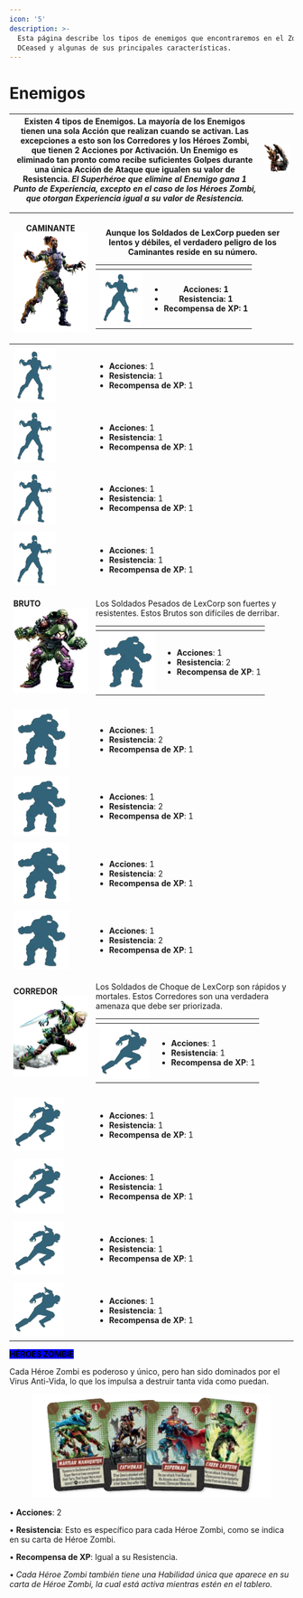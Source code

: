```yaml
---
icon: '5'
description: >-
  Esta página describe los tipos de enemigos que encontraremos en el Zombicide
  DCeased y algunas de sus principales características.
---
```


# Enemigos

| Existen 4 tipos de Enemigos. La mayoría de los Enemigos tienen una sola Acción que realizan cuando se activan. Las excepciones a esto son los Corredores y los Héroes Zombi, que tienen 2 Acciones por Activación. Un Enemigo es eliminado tan pronto como recibe suficientes Golpes durante una única Acción de Ataque que igualen su valor de Resistencia. _**El Superhéroe que elimine al Enemigo gana 1 Punto de Experiencia, excepto en el caso de los Héroes Zombi, que otorgan Experiencia igual a su valor de Resistencia.**_ | ![](<../.gitbook/assets/Enemigos Principal.png>) |
| ------------------------------------------------------------------------------------------------------------------------------------------------------------------------------------------------------------------------------------------------------------------------------------------------------------------------------------------------------------------------------------------------------------------------------------------------------------------------------------------------------------------------------------- | ------------------------------------------------ |

| <p><strong>CAMINANTE</strong><br><img src="../.gitbook/assets/Caminante.png" alt="" data-size="original"></p> | <p>Aunque los Soldados de LexCorp pueden ser lentos y débiles, el verdadero peligro de los Caminantes reside en su número.<br></p><table data-header-hidden><thead><tr><th></th><th></th></tr></thead><tbody><tr><td><img src="../.gitbook/assets/Caminante2.png" alt="" data-size="original"></td><td><ul><li><strong>Acciones</strong>: 1</li><li><strong>Resistencia</strong>: 1</li><li><strong>Recompensa de XP</strong>: 1</li></ul></td></tr></tbody></table>                       |
| ------------------------------------------------------------------------------------------------------------- | ------------------------------------------------------------------------------------------------------------------------------------------------------------------------------------------------------------------------------------------------------------------------------------------------------------------------------------------------------------------------------------------------------------------------------------------------------------------------------------------ |
|                                                                                                               |                                                                                                                                                                                                                                                                                                                                                                                                                                                                                            |
| <img src="../.gitbook/assets/Caminante2.png" alt="" data-size="original">                                     | <ul><li><strong>Acciones</strong>: 1</li><li><strong>Resistencia</strong>: 1</li><li><strong>Recompensa de XP</strong>: 1</li></ul>                                                                                                                                                                                                                                                                                                                                                        |
|                                                                                                               |                                                                                                                                                                                                                                                                                                                                                                                                                                                                                            |
| <img src="../.gitbook/assets/Caminante2.png" alt="" data-size="original">                                     | <ul><li><strong>Acciones</strong>: 1</li><li><strong>Resistencia</strong>: 1</li><li><strong>Recompensa de XP</strong>: 1</li></ul>                                                                                                                                                                                                                                                                                                                                                        |
|                                                                                                               |                                                                                                                                                                                                                                                                                                                                                                                                                                                                                            |
| <img src="../.gitbook/assets/Caminante2.png" alt="" data-size="original">                                     | <ul><li><strong>Acciones</strong>: 1</li><li><strong>Resistencia</strong>: 1</li><li><strong>Recompensa de XP</strong>: 1</li></ul>                                                                                                                                                                                                                                                                                                                                                        |
|                                                                                                               |                                                                                                                                                                                                                                                                                                                                                                                                                                                                                            |
| <img src="../.gitbook/assets/Caminante2.png" alt="" data-size="original">                                     | <ul><li><strong>Acciones</strong>: 1</li><li><strong>Resistencia</strong>: 1</li><li><strong>Recompensa de XP</strong>: 1</li></ul>                                                                                                                                                                                                                                                                                                                                                        |
| <p><strong>BRUTO</strong><br><img src="../.gitbook/assets/Bruto.png" alt=""></p>                              | <p>Los Soldados Pesados de LexCorp son fuertes y resistentes. Estos Brutos son difíciles de derribar.<br></p><table data-header-hidden><thead><tr><th></th><th></th></tr></thead><tbody><tr><td><img src="../.gitbook/assets/Bruto2.png" alt="" data-size="original"></td><td><ul><li><strong>Acciones</strong>: 1</li><li><strong>Resistencia</strong>: 2</li><li><strong>Recompensa de XP</strong>: 1</li></ul></td></tr></tbody></table>                                                |
|                                                                                                               |                                                                                                                                                                                                                                                                                                                                                                                                                                                                                            |
| <img src="../.gitbook/assets/Bruto2.png" alt="" data-size="original">                                         | <ul><li><strong>Acciones</strong>: 1</li><li><strong>Resistencia</strong>: 2</li><li><strong>Recompensa de XP</strong>: 1</li></ul>                                                                                                                                                                                                                                                                                                                                                        |
|                                                                                                               |                                                                                                                                                                                                                                                                                                                                                                                                                                                                                            |
| <img src="../.gitbook/assets/Bruto2.png" alt="" data-size="original">                                         | <ul><li><strong>Acciones</strong>: 1</li><li><strong>Resistencia</strong>: 2</li><li><strong>Recompensa de XP</strong>: 1</li></ul>                                                                                                                                                                                                                                                                                                                                                        |
|                                                                                                               |                                                                                                                                                                                                                                                                                                                                                                                                                                                                                            |
| <img src="../.gitbook/assets/Bruto2.png" alt="" data-size="original">                                         | <ul><li><strong>Acciones</strong>: 1</li><li><strong>Resistencia</strong>: 2</li><li><strong>Recompensa de XP</strong>: 1</li></ul>                                                                                                                                                                                                                                                                                                                                                        |
|                                                                                                               |                                                                                                                                                                                                                                                                                                                                                                                                                                                                                            |
| <img src="../.gitbook/assets/Bruto2.png" alt="" data-size="original">                                         | <ul><li><strong>Acciones</strong>: 1</li><li><strong>Resistencia</strong>: 2</li><li><strong>Recompensa de XP</strong>: 1</li></ul>                                                                                                                                                                                                                                                                                                                                                        |
| <p><strong>CORREDOR</strong><br><img src="../.gitbook/assets/Corredor.png" alt=""><br></p>                    | <p>Los Soldados de Choque de LexCorp son rápidos y mortales. Estos Corredores son una verdadera amenaza que debe ser priorizada.<br></p><table data-header-hidden><thead><tr><th></th><th></th></tr></thead><tbody><tr><td><img src="../.gitbook/assets/Corredor2.png" alt="" data-size="original"></td><td><ul><li><strong>Acciones</strong>: 1</li><li><strong>Resistencia</strong>: 1</li><li><strong>Recompensa</strong> <strong>de XP</strong>: 1</li></ul></td></tr></tbody></table> |
|                                                                                                               |                                                                                                                                                                                                                                                                                                                                                                                                                                                                                            |
| <img src="../.gitbook/assets/Corredor2.png" alt="" data-size="original">                                      | <ul><li><strong>Acciones</strong>: 1</li><li><strong>Resistencia</strong>: 1</li><li><strong>Recompensa</strong> <strong>de XP</strong>: 1</li></ul>                                                                                                                                                                                                                                                                                                                                       |
|                                                                                                               |                                                                                                                                                                                                                                                                                                                                                                                                                                                                                            |
| <img src="../.gitbook/assets/Corredor2.png" alt="" data-size="original">                                      | <ul><li><strong>Acciones</strong>: 1</li><li><strong>Resistencia</strong>: 1</li><li><strong>Recompensa</strong> <strong>de XP</strong>: 1</li></ul>                                                                                                                                                                                                                                                                                                                                       |
|                                                                                                               |                                                                                                                                                                                                                                                                                                                                                                                                                                                                                            |
| <img src="../.gitbook/assets/Corredor2.png" alt="" data-size="original">                                      | <ul><li><strong>Acciones</strong>: 1</li><li><strong>Resistencia</strong>: 1</li><li><strong>Recompensa</strong> <strong>de XP</strong>: 1</li></ul>                                                                                                                                                                                                                                                                                                                                       |
|                                                                                                               |                                                                                                                                                                                                                                                                                                                                                                                                                                                                                            |
| <img src="../.gitbook/assets/Corredor2.png" alt="" data-size="original">                                      | <ul><li><strong>Acciones</strong>: 1</li><li><strong>Resistencia</strong>: 1</li><li><strong>Recompensa</strong> <strong>de XP</strong>: 1</li></ul>                                                                                                                                                                                                                                                                                                                                       |

<mark style="background-color:blue;">**HÉROES ZOMBIE**</mark>

Cada Héroe Zombi es poderoso y único, pero han sido dominados por el Virus Anti-Vida, lo que los impulsa a destruir tanta vida como puedan.

<figure><img src="../.gitbook/assets/Heroes.png" alt=""><figcaption></figcaption></figure>

• **Acciones**: 2

• **Resistencia**: Esto es específico para cada Héroe Zombi, como se indica en su carta de Héroe Zombi.

• **Recompensa de XP**: Igual a su Resistencia.

• _Cada Héroe Zombi también tiene una Habilidad única que aparece en su carta de Héroe Zombi, la cual está activa mientras estén en el tablero._
